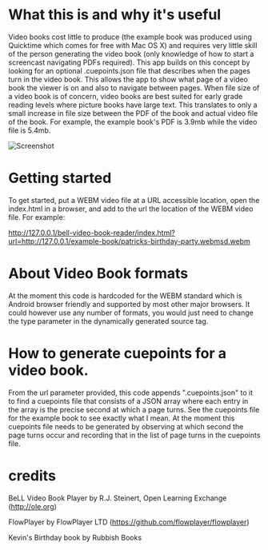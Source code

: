 # What this is and why it's useful
Video books cost little to produce (the example book was produced using Quicktime which comes for free with Mac OS X) and requires very little skill of the person generating the video book (only knowledge of how to start a screencast navigating PDFs required). This app builds on this concept by looking for an optional .cuepoints.json file that describes when the pages turn in the video book.  This allows the app to show what page of a video book the viewer is on and also to navigate between pages.  When file size of a video book is of concern, video books are best suited for early grade reading levels where picture books have large text.  This translates to only a small increase in file size between the PDF of the book and actual video file of the book. For example, the example book's PDF is 3.9mb while the video file is 5.4mb. 

![Screenshot](https://raw.github.com/rjsteinert/BeLL-Video-Book-Player/master/docs/screenshot.png)

# Getting started

To get started, put a WEBM video file at a URL accessible location, open the index.html in a browser, and add to the url the location of the WEBM video file.  For example:

http://127.0.0.1/bell-video-book-reader/index.html?url=http://127.0.0.1/example-book/patricks-birthday-party.webmsd.webm

# About Video Book formats
At the moment this code is hardcoded for the WEBM standard which is Android browser friendly and supported by most other major browsers.  It could however use any number of formats, you would just need to change the type parameter in the dynamically generated source tag.

# How to generate cuepoints for a video book.
From the url parameter provided, this code appends ".cuepoints.json" to it to find a cuepoints file that consists of a JSON array where each entry in the array is the precise second at which a page turns. See the cuepoints file for the example book to see exactly what I mean. At the moment this cuepoints file needs to be generated by observing at which second the page turns occur and recording that in the list of page turns in the cuepoints file.


# credits

BeLL Video Book Player by R.J. Steinert, Open Learning Exchange (http://ole.org)

FlowPlayer by FlowPlayer LTD (https://github.com/flowplayer/flowplayer) 

Kevin's Birthday book by Rubbish Books
